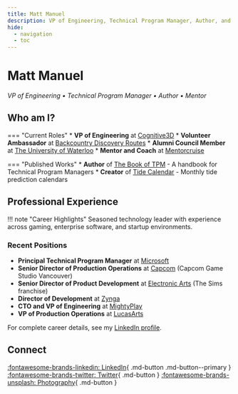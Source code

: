 ```yaml
---
title: Matt Manuel
description: VP of Engineering, Technical Program Manager, Author, and Mentor
hide:
  - navigation
  - toc
---
```


# Matt Manuel
*VP of Engineering • Technical Program Manager • Author • Mentor*

## Who am I?

=== "Current Roles"
    * **VP of Engineering** at [Cognitive3D](https://www.cognitive3d.com)
    * **Volunteer Ambassador** at [Backcountry Discovery Routes](https://www.ridebdr.com)
    * **Alumni Council Member** at [The University of Waterloo](https://www.uwaterloo.ca)
    * **Mentor and Coach** at [Mentorcruise](https://mentorcruise.com/mentor/mattmanuel/)

=== "Published Works"
    * **Author** of [The Book of TPM](https://bookoftpm.com) - A handbook for Technical Program Managers
    * **Creator** of [Tide Calendar](https://www.tidecalendar.xyz) - Monthly tide prediction calendars

## Professional Experience

!!! note "Career Highlights"
    Seasoned technology leader with experience across gaming, enterprise software, and startup environments.

### Recent Positions
- **Principal Technical Program Manager** at [Microsoft](https://www.microsoft.com)
- **Senior Director of Production Operations** at [Capcom](https://www.capcom.com) (Capcom Game Studio Vancouver)
- **Senior Director of Product Development** at [Electronic Arts](https://www.ea.com) (The Sims franchise)
- **Director of Development** at [Zynga](https://www.zynga.com)
- **CTO and VP of Engineering** at [MightyPlay](https://mightyplay.com)
- **VP of Production Operations** at [LucasArts](https://www.lucasfilm.com)

For complete career details, see my [LinkedIn profile](https://www.linkedin.com/in/mattman).

## Connect

[:fontawesome-brands-linkedin: LinkedIn](https://www.linkedin.com/in/mattman){ .md-button .md-button--primary }
[:fontawesome-brands-twitter: Twitter](https://twitter.com/mattman){ .md-button }
[:fontawesome-brands-unsplash: Photography](https://unsplash.com/@sawtooth_utopia){ .md-button }
